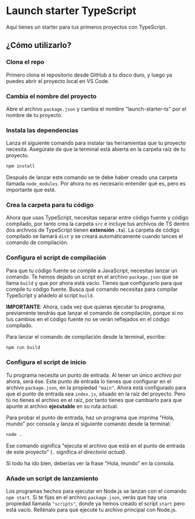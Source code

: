 # Launch starter TypeScript

Aquí tienes un starter para tus primeros proyectos con TypeScript.

## ¿Cómo utilizarlo?

### Clona el repo

Primero clona el repositorio desde GitHub a tu disco duro, y luego ya puedes abrir el proyecto local en VS Code.

### Cambia el nombre del proyecto

Abre el archivo `package.json` y cambia el nombre "launch-starter-ts" por el nombre de tu proyecto.

### Instala las dependencias

Lanza el siguiente comando para instalar las herramientas que tu proyecto necesita. Asegúrate de que la terminal está abierta en la carpeta raíz de tu proyecto.

```bash
npm install
```

Después de lanzar este comando se te debe haber creado una carpeta llamada `node_modules`. Por ahora no es necesario entender qué es, pero es importante que esté.

### Crea la carpeta para tu código

Ahora que usas TypeScript, necesitas separar entre código fuente y código compilado, por tanto crea la carpeta `src` e incluye tus archivos de TS dentro (los archivos de TypeScript tienen **extensión `.ts`**). La carpeta de código compilado se llamará `dist` y se creará automáticamente cuando lances el comando de compilación.

### Configura el script de compilación

Para que tu código fuente se compile a JavaScript, necesitas lanzar un comando. Te hemos dejado un script en el archivo `package.json` que se llama `build` y que por ahora está vacío. Tienes que configurarlo para que compile tu código fuente. Busca qué comando necesitas para compilar TypeScript y añádelo al script `build`.

**IMPORTANTE**: Ahora, cada vez que quieras ejecutar tu programa, previamente tendrás que lanzar el comando de compilación, porque si no tus cambios en el código fuente no se verán reflejados en el código compilado.

Para lanzar el comando de compilación desde la terminal, escribe:

```bash
npm run build
```

### Configura el script de inicio

Tu programa necesita un punto de entrada. Al tener un único archivo por ahora, será ése. Este punto de entrada lo tienes que configurar en el archivo `package.json`, en la propiedad `"main"`. Ahora está configurado para que el punto de entrada sea `index.js`, situado en la raíz del proyecto. Pero tú no tienes el archivo en el raíz, por tanto tienes que cambiarlo para que apunte al archivo **ejecutable** en su ruta actual.

Para probar el punto de entrada, haz un programa que imprima "Hola, mundo" por consola y lanza el siguiente comando desde la terminal:

```bash
node .
```

Ese comando significa "ejecuta el archivo que está en el punto de entrada de este proyecto" (`.` significa _el directorio actual_).

Si todo ha ido bien, deberías ver la frase "Hola, mundo" en la consola.

### Añade un script de lanzamiento

Los programas hechos para ejecutar en Node.js se lanzan con el comando `npm start`. Si te fijas en el archivo `package.json`, verás que hay una propiedad llamada `"scripts"`, donde ya hemos creado el script `start` pero está vacío. Rellénalo para que ejecute tu archivo principal con Node.js.

